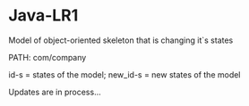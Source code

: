 # Java-LR1
Model of object-oriented skeleton that is changing it`s states

PATH: com/company

id-s = states of the model;
new_id-s = new states of the model


Updates are in process...
